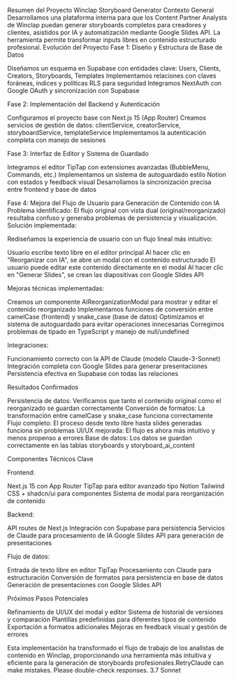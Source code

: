 Resumen del Proyecto Winclap Storyboard Generator
Contexto General
Desarrollamos una plataforma interna para que los Content Partner Analysts de Winclap puedan generar storyboards completos para creadores y clientes, asistidos por IA y automatización mediante Google Slides API. La herramienta permite transformar inputs libres en contenido estructurado profesional.
Evolución del Proyecto
Fase 1: Diseño y Estructura de Base de Datos

Diseñamos un esquema en Supabase con entidades clave: Users, Clients, Creators, Storyboards, Templates
Implementamos relaciones con claves foráneas, índices y políticas RLS para seguridad
Integramos NextAuth con Google OAuth y sincronización con Supabase

Fase 2: Implementación del Backend y Autenticación

Configuramos el proyecto base con Next.js 15 (App Router)
Creamos servicios de gestión de datos: clientService, creatorService, storyboardService, templateService
Implementamos la autenticación completa con manejo de sesiones

Fase 3: Interfaz de Editor y Sistema de Guardado

Integramos el editor TipTap con extensiones avanzadas (BubbleMenu, Commands, etc.)
Implementamos un sistema de autoguardado estilo Notion con estados y feedback visual
Desarrollamos la sincronización precisa entre frontend y base de datos

Fase 4: Mejora del Flujo de Usuario para Generación de Contenido con IA
Problema identificado:
El flujo original con vista dual (original/reorganizado) resultaba confuso y generaba problemas de persistencia y visualización.
Solución implementada:

Rediseñamos la experiencia de usuario con un flujo lineal más intuitivo:

Usuario escribe texto libre en el editor principal
Al hacer clic en "Reorganizar con IA", se abre un modal con el contenido estructurado
El usuario puede editar este contenido directamente en el modal
Al hacer clic en "Generar Slides", se crean las diapositivas con Google Slides API


Mejoras técnicas implementadas:

Creamos un componente AIReorganizationModal para mostrar y editar el contenido reorganizado
Implementamos funciones de conversión entre camelCase (frontend) y snake_case (base de datos)
Optimizamos el sistema de autoguardado para evitar operaciones innecesarias
Corregimos problemas de tipado en TypeScript y manejo de null/undefined


Integraciones:

Funcionamiento correcto con la API de Claude (modelo Claude-3-Sonnet)
Integración completa con Google Slides para generar presentaciones
Persistencia efectiva en Supabase con todas las relaciones



Resultados Confirmados

Persistencia de datos: Verificamos que tanto el contenido original como el reorganizado se guardan correctamente
Conversión de formatos: La transformación entre camelCase y snake_case funciona correctamente
Flujo completo: El proceso desde texto libre hasta slides generadas funciona sin problemas
UI/UX mejorada: El flujo es ahora más intuitivo y menos propenso a errores
Base de datos: Los datos se guardan correctamente en las tablas storyboards y storyboard_ai_content

Componentes Técnicos Clave

Frontend:

Next.js 15 con App Router
TipTap para editor avanzado tipo Notion
Tailwind CSS + shadcn/ui para componentes
Sistema de modal para reorganización de contenido


Backend:

API routes de Next.js
Integración con Supabase para persistencia
Servicios de Claude para procesamiento de IA
Google Slides API para generación de presentaciones


Flujo de datos:

Entrada de texto libre en editor TipTap
Procesamiento con Claude para estructuración
Conversión de formatos para persistencia en base de datos
Generación de presentaciones con Google Slides API



Próximos Pasos Potenciales

Refinamiento de UI/UX del modal y editor
Sistema de historial de versiones y comparación
Plantillas predefinidas para diferentes tipos de contenido
Exportación a formatos adicionales
Mejoras en feedback visual y gestión de errores

Esta implementación ha transformado el flujo de trabajo de los analistas de contenido en Winclap, proporcionando una herramienta más intuitiva y eficiente para la generación de storyboards profesionales.RetryClaude can make mistakes. Please double-check responses. 3.7 Sonnet
